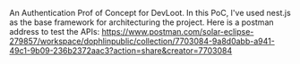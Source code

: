 An Authentication Prof of Concept for DevLoot.
In this PoC, I've used nest.js as the base framework for architecturing the project.
Here is a postman address to test the APIs:
https://www.postman.com/solar-eclipse-279857/workspace/dophlinpublic/collection/7703084-9a8d0abb-a941-49c1-9b09-236b2372aac3?action=share&creator=7703084